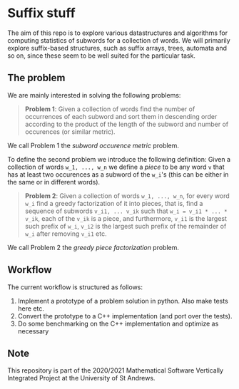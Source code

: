# Suffix stuff

The aim of this repo is to explore various datastructures and algorithms for
computing statistics of subwords for a collection of words. We will primarily
explore suffix-based structures, such as suffix arrays, trees, automata and so
on, since these seem to be well suited for the particular task.

## The problem
We are mainly interested in solving the following problems:

> **Problem 1**:
> Given a collection of words find the number of occurrences of each subword
> and sort them in descending order according to the product of the length of
> the subword and number of occurences (or similar metric).

We call Problem 1 the _subword occurence metric_ problem.

To define the second problem we introduce the following definition:
Given a collection of words `w_1, ..., w_n` we define a _piece_ to be any
word `v` that has at least two occurences as a subword of the `w_i`'s
(this can be either in the same or in different words). 

> **Problem 2**:
> Given a collection of words `w_1, ..., w_n`, for every word `w_i` find a
> greedy factorization of it into pieces, that is, find a sequence of subwords
> `v_i1, ... v_ik` such that `w_i = v_i1 * ... * v_ik`, each of the `v_ik` is a
> piece, and furthermore, `v_i1` is the largest such prefix of `w_i`, `v_i2` is
> the largest such prefix of the remainder of `w_i` after removing `v_i1` etc.

We call Problem 2 the _greedy piece factorization_ problem.

## Workflow
The current workflow is structured as follows:
1. Implement a prototype of a problem solution in python. Also make tests here
   etc.
2. Convert the prototype to a C++ implementation (and port over the tests).
3. Do some benchmarking on the C++ implementation and optimize as necessary

## Note
This repository is part of the 2020/2021 Mathematical Software Vertically
Integrated Project at the University of St Andrews.

